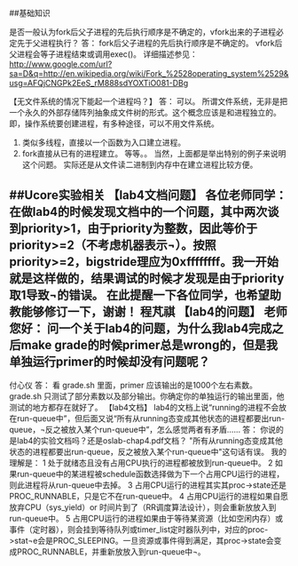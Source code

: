 ##基础知识

是否一般认为fork后父子进程的先后执行顺序是不确定的，vfork出来的子进程必定先于父进程执行？ 
答：
fork后父子进程的先后执行顺序是不确定的。 
vfork后父进程会等子进程结束或调用exec()。 
详细描述参见：
http://www.google.com/url?sa=D&q=http://en.wikipedia.org/wiki/Fork_%2528operating_system%2529&usg=AFQjCNGPk2EeS_rM888sdYOXTiO081-DBg

【无文件系统的情况下能起一个进程吗？】
答：
可以。
所谓文件系统，无非是把一个永久的外部存储阵列抽象成文件树的形式。这个概念应该是和进程独立的。
即，操作系统要创建进程，有多种途径，可以不用文件系统。 
1. 类似多线程，直接以一个函数为入口建立进程。 
2. fork直接从已有的进程建立。 
等等。。 
当然，上面都是举出特别的例子来说明这个问题。 
实际还是从文件读二进制到内存中在建立进程比较方便。 



##Ucore实验相关
【lab4文档问题】
各位老师同学： 
在做lab4的时候发现文档中的一个问题，其中两次谈到priority>1，由于priority为整数，因此等价于priority>=2（不考虑机器表示¬）。按照priority>=2，bigstride理应为0xffffffff。我一开始就是这样做的，结果调试的时候才发现是由于priority取1导致¬的错误。 
在此提醒一下各位同学，也希望助教能够修订一下，谢谢！ 
程芃祺 
【lab4的问题】
老师您好： 
问一个关于lab4的问题，为什么我lab4完成之后make grade的时候primer总是wrong的，但是我单独运行primer的时候却没有问题呢？ 
-- 
付心仪 
答：
看 grade.sh 里面，primer 应该输出的是1000个左右素数。 
grade.sh 只测试了部分素数以及部分输出。你确定你的单独运行的输出里面，他测试的地方都存在就好了。
【lab4文档】
lab4的文档上说“running的进程不会放在run-queue中”，但后面又说“所有从running态变成其他状态的进程都要出run-queue，¬反之被放入某个run-queue中”，怎么感觉两者有矛盾…… 
答：
你说的是lab4的实验文档吗？还是oslab-chap4.pdf文档？ 
"所有从running态变成其他状态的进程都要出run-queue，反之被放入某个run-queue中"这句话有误。 
我的理解是： 
1 处于就绪态且没有占用CPU执行的进程都被放到run-queue中。 
2 如果run-queue中的某进程被schedule函数选择做为下一个占用CPU运行的进程，则此进程将从run-queue中去掉。 
3 占用CPU运行的进程其实其proc->state还是PROC_RUNNABLE，只是它不在run-queue中。 
4 占用CPU运行的进程如果自愿放弃CPU（sys_yield）or 时间片到了（RR调度算法设计），则会重新放放入到run-queue中。 
5 占用CPU运行的进程如果由于等待某资源（比如空闲内存）或事件（定时器），则会挂到等待队列或timer_list定时器队列中，对应的proc->stat¬e会是PROC_SLEEPING。一旦资源或事件得到满足，其proc->state会变成PROC_RUNNABLE，并重新放放入到run-queue中¬。

